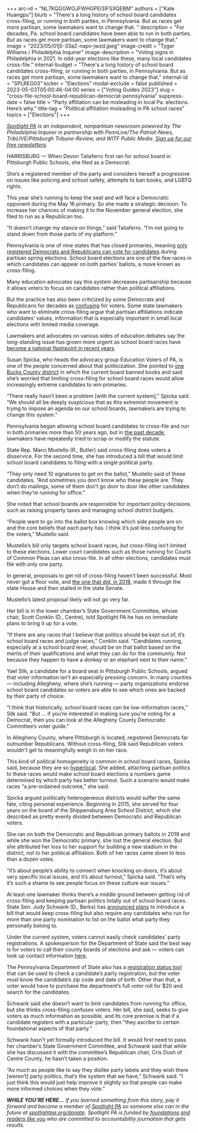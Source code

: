 +++
arc-id = "NL7KQGGWOJFWHGPEI3IFSXQEBM"
authors = ["Kate Huangpu"]
blurb = "There's a long history of school board candidates cross-filing, or running in both parties, in Pennsylvania. But as races get more partisan, some lawmakers want to change that. "
description = "For decades, Pa. school board candidates have been able to run in both parties. But as races get more partisan, some lawmakers want to change that."
image = "2023/05/01j5-33a2-napv-jwzd.jpeg"
image-credit = "Tyger Williams / Philadelphia Inquirer"
image-description = "Voting signs in Philadelphia in 2021. In odd-year elections like these, many local candidates cross-file."
internal-budget = "There's a long history of school board candidates cross-filing, or running in both parties, in Pennsylvania. But as races get more partisan, some lawmakers want to change that."
internal-id = "SPLREG03"
kicker = "Elections"
modal-exclude = false
published = 2023-05-03T05:00:46-04:00
series = ["Voting Guides 2023"]
slug = "cross-file-school-board-republican-democrat-pennsylvania"
suppress-date = false
title = "Party affiliation can be misleading in local Pa. elections. Here’s why."
title-tag = "Political affiliation misleading in PA school races"
topics = ["Elections"]
+++

<a href="https://www.spotlightpa.org/"><i>Spotlight PA</i></a><i> is an independent, nonpartisan newsroom powered by The Philadelphia Inquirer in partnership with PennLive/The Patriot-News, TribLIVE/Pittsburgh Tribune-Review, and WITF Public Media. </i><a href="https://www.spotlightpa.org/newsletters"><i>Sign up for our free newsletters</i></a><i>.</i>

HARRISBURG — When Devon Taliaferro first ran for school board in Pittsburgh Public Schools, she filed as a Democrat.

She’s a registered member of the party and considers herself a progressive on issues like policing and school safety, attempts to ban books, and LGBTQ rights.

This year she’s running to keep the seat and will face a Democratic opponent during the May 16 primary. So she made a strategic decision: To increase her chances of making it to the November general election, she filed to run as a Republican too.

“It doesn’t change my stance on things,” said Taliaferro. “I’m not going to stand down from those parts of my platform.”

<script src="https://www.spotlightpa.org/embed.js" async></script><div data-spl-embed-version="1" data-spl-src="https://www.spotlightpa.org/embeds/newsletter/"></div>

Pennsylvania is one of nine states that has closed primaries, meaning <a href="https://www.spotlightpa.org/news/2023/04/pa-primary-election-2023-indepedents-third-party/">only registered Democrats and Republicans can vote for candidates</a> during partisan spring elections. School board elections are one of the few races in which candidates can appear on both parties’ ballots, a move known as cross-filing.

Many education advocates say this system decreases partisanship because it allows voters to focus on candidates rather than political affiliations.

But the practice has also been criticized by some Democrats and Republicans for decades as <a href="https://www.mcall.com/1985/06/24/ban-cross-filing-as-one-step/?clearUserState=true">confusing</a> for voters. Some state lawmakers who want to eliminate cross-filing argue that partisan affiliations indicate candidates’ values, information that is especially important in small local elections with limited media coverage.

Lawmakers and advocates on various sides of education debates say the long-standing issue has grown more urgent as school board races have <a href="https://www.vox.com/policy-and-politics/2022/11/4/23436470/education-crt-parents-schools-midterms-desantis">become a national flashpoint in recent years</a>.

Susan Spicka, who heads the advocacy group Education Voters of PA, is one of the people concerned about that politicization. She pointed to <a href="https://buckscountyherald.com/stories/3-central-bucks-school-board-members-wont-seek-re-election,23930">one Bucks County district</a> in which the current board banned books and said she’s worried that limiting cross-filing for school board races would allow increasingly extreme candidates to win primaries.

“There really hasn’t been a problem [with the current system],” Spicka said. “We should all be deeply suspicious that as this extremist movement is trying to impose an agenda on our school boards, lawmakers are trying to change this system.”

Pennsylvania began allowing school board candidates to cross-file and run in both primaries more than 50 years ago, but in <a href="https://www.ncnewsonline.com/news/local_news/gop-lawmakers-propose-ending-cross-filing-for-school-board-certain-judicial-elections/article_fd73a318-a521-5a84-8ef3-54f593f56a9a.html">the past decade</a>, lawmakers have repeatedly tried to scrap or modify the statute.

State Rep. Marci Mustello (R., Butler) said cross-filing does voters a disservice. For the second time, she has introduced a bill that would limit school board candidates to filing with a single political party.

“They only need 10 signatures to get on the ballot,” Mustello said of these candidates. “And sometimes you don’t know who these people are. They don’t do mailings, some of them don’t go door to door like other candidates when they’re running for office.”

She noted that school boards are responsible for important policy decisions such as raising property taxes and managing school district budgets.

“People want to go into the ballot box knowing which side people are on and the core beliefs that each party has. I think it’s just less confusing for the voters,” Mustello said.

Mustello’s bill only targets school board races, but cross-filing isn’t limited to these elections. Lower court candidates such as those running for Courts of Common Pleas can also cross-file. In all other elections, candidates must file with only one party.

In general, proposals to get rid of cross-filing haven’t been successful. Most never got a floor vote, and <a href="https://www.legis.state.pa.us/CFDOCS/Legis/RC/Public/rc_view_action2.cfm?sess_yr=2017&sess_ind=0&rc_body=H&rc_nbr=1142">the one that did, in 2018</a>, made it through the state House and then stalled in the state Senate.

Mustello’s latest proposal likely will not go very far.

Her bill is in the lower chamber’s State Government Committee, whose chair, Scott Conklin (D., Centre), told Spotlight PA he has no immediate plans to bring it up for a vote.

“If there are any races that I believe that politics should be kept out of, it’s school board races and judge races,” Conklin said. “Candidates running, especially at a school board level, should be on that ballot based on the merits of their qualifications and what they can do for the community. Not because they happen to have a donkey or an elephant next to their name.”

Yael Silk, a candidate for a board seat in Pittsburgh Public Schools, argued that voter information isn’t an especially pressing concern. In many counties — including Allegheny, where she’s running — party organizations endorse school board candidates so voters are able to see which ones are backed by their party of choice.

“I think that historically, school board races can be low-information races,” Silk said. “But … if you’re interested in making sure you’re voting for a Democrat, then you can look at the Allegheny County Democratic Committee’s voter guide.”

In Allegheny County, where Pittsburgh is located, registered Democrats far outnumber Republicans. Without cross-filing, Silk said Republican voters wouldn’t get to meaningfully weigh in on her race.

This kind of political homogeneity is common in school board races, Spicka said, because they are so <a href="https://www.education.pa.gov/Schools/Pages/Public-Schools.aspx#:~:text=Pennsylvania's%20500%20school%20districts%20range,to%20more%20than%20140%2C000%20students.">hyperlocal</a>. She added, attaching partisan politics to these races would make school board elections a numbers game determined by which party has better turnout. Such a scenario would make races “a pre-ordained outcome,” she said.

Spicka argued politically heterogeneous districts would suffer the same fate, citing personal experience. Beginning in 2015, she served for four years on the board of the Shippensburg Area School District, which she described as pretty evenly divided between Democratic and Republican voters.

She ran on both the Democratic and Republican primary ballots in 2019 and while she won the Democratic primary, she lost the general election. But she attributed her loss to her support for building a new stadium in the district, not to her political affiliation. Both of her races came down to less than a dozen votes.

“It’s about people’s ability to connect when knocking on doors, it’s about very specific local issues, and it’s about turnout,” Spicka said. “That’s why it’s such a shame to see people focus on these culture war issues.”

At least one lawmaker thinks there’s a middle ground between getting rid of cross-filing and keeping partisan politics totally out of school board races. State Sen. Judy Schwank (D., Berks) has <a href="https://www.legis.state.pa.us/cfdocs/Legis/CSM/showMemoPublic.cfm?chamber=S&SPick=20230&cosponId=38283">announced plans</a> to introduce a bill that would keep cross-filing but also require any candidates who run for more than one party nomination to list on the ballot what party they personally belong to.

Under the current system, voters cannot easily check candidates’ party registrations. A spokesperson for the Department of State said the best way is for voters to call their county boards of elections and ask — voters can look up contact information <a href="https://www.vote.pa.gov/Resources/Pages/Contact-Your-Election-Officials.aspx">here</a>.

The Pennsylvania Department of State also has a <a href="https://www.pavoterservices.pa.gov/pages/voterregistrationstatus.aspx">registration status tool</a> that can be used to check a candidate’s party registration, but the voter must know the candidate’s zip code and date of birth. Other than that, a voter would have to purchase the department’s full voter roll for $20 and search for the candidates.

<script src="https://www.spotlightpa.org/embed.js" async></script><div data-spl-embed-version="1" data-spl-src="https://www.spotlightpa.org/embeds/donate/"></div>

Schwank said she doesn’t want to limit candidates from running for office, but she thinks cross-filing confuses voters. Her bill, she said, seeks to give voters as much information as possible, and its core premise is that if a candidate registers with a particular party, then “they ascribe to certain foundational aspects of that party.”

Schwank hasn’t yet formally introduced the bill. It would first need to pass her chamber’s State Government Committee, and Schwank said that while she has discussed it with the committee’s Republican chair, Cris Dush of Centre County, he hasn’t taken a position.

“As much as people like to say they dislike party labels and they wish there [weren’t] party politics, that’s the system that we have,” Schwank said. “I just think this would just help improve it slightly so that people can make more informed choices when they vote.”

<i><b>WHILE YOU’RE HERE...</b></i><i> If you learned something from this story, pay it forward and become a member of </i><a href="https://www.spotlightpa.org/"><i>Spotlight PA</i></a><i> so someone else can in the future at </i><a href="http://spotlightpa.org/donate"><i>spotlightpa.org/donate</i></a><i>. Spotlight PA is funded by</i><a href="https://www.spotlightpa.org/support"><i> foundations</i></a><i> </i><a href="https://www.spotlightpa.org/support"><i>and readers like you</i></a><i> who are committed to accountability journalism that gets results.</i>
